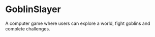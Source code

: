 # GoblinSlayer
A computer game where users can explore a world, fight goblins and complete challenges.
